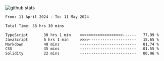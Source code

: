 
![github stats](https://github-readme-stats.vercel.app/api?username=realmahd1&show_icons=true&theme=codeSTACKr&hide_rank=true&count_private=true)

<!--START_SECTION:waka-->

```txt
From: 11 April 2024 - To: 11 May 2024

Total Time: 38 hrs 30 mins

TypeScript       30 hrs 1 min    >>>>>>>>>>>>>>>>>>>------   77.99 %
JavaScript       6 hrs 1 min     >>>>---------------------   15.65 %
Markdown         40 mins         -------------------------   01.74 %
CSS              35 mins         -------------------------   01.55 %
Solidity         22 mins         -------------------------   00.96 %
```

<!--END_SECTION:waka-->
